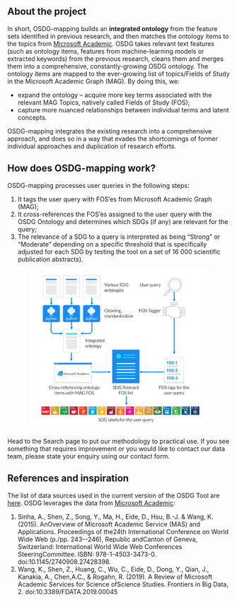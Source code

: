 ## About the project
In short, OSDG-mapping builds an **integrated ontology** from the feature sets identified in previous research, and then matches the ontology items to the topics from [Microsoft Academic](https://academic.microsoft.com/home).
OSDG takes relevant text features (such as ontology items, features from machine-learning models or extracted keywords) from the previous research, cleans them and merges them into a comprehensive, constantly-growing OSDG ontology. The ontology items are mapped to the ever-growing list of topics/Fields of Study in the Microsoft Academic Graph (MAG).
By doing this, we:
- expand the ontology – acquire more key terms associated with the relevant MAG Topics, natively called Fields of Study (FOS);
- capture more nuanced relationships between individual terms and latent concepts.

OSDG-mapping integrates the existing research into a comprehensive approach, and does so in a way that evades the shortcomings of former individual approaches and duplication of research efforts.

## How does OSDG-mapping work?
OSDG-mapping processes user queries in the following steps:
1) It tags the user query with FOS’es from Microsoft Academic Graph (MAG);
2) It cross-references the FOS’es assigned to the user query with the OSDG Ontology and determines which SDGs (if any) are relevant for the query;  
3) The relevance of a SDG to a query is interpreted as being “Strong” or “Moderate” depending on a specific threshold that is specifically adjusted for each SDG by testing the tool on a set of 16 000 scientific publication abstracts).

<p align="center">
  <img src="/images/Methodology-visual_0511_Updated.png" alt="OSDG_Logo" width="400"/>
</p>

Head to the Search page to put our methodology to practical use. If you see something that requires improvement or you would like to contact our data team, please state your enquiry using our contact form.
## References and inspiration

The list of data sources used in the current version of the OSDG Tool are [here](https://github.com/TechNote-ai/osdg/blob/master/OSDG_DATA_SOURCES.md). OSDG leverages the data from [Microsoft Academic](https://academic.microsoft.com/home):

1) Sinha, A., Shen, Z., Song, Y., Ma, H., Eide, D., Hsu, B.-J. & Wang, K. (2015). AnOverview of Microsoft Academic Service (MAS) and Applications. Proceedings of the24th International Conference on World Wide Web (p./pp. 243--246), Republic andCanton of Geneva, Switzerland: International World Wide Web Conferences SteeringCommittee. ISBN: 978-1-4503-3473-0. doi:10.1145/2740908.27428398.
2) Wang, K., Shen, Z., Huang, C., Wu, C., Eide, D., Dong, Y., Qian, J., Kanakia, A., Chen,A.C., & Rogahn, R. (2019). A Review of Microsoft Academic Services for Science ofScience Studies. Frontiers in Big Data, 2. doi:10.3389/FDATA.2019.00045
